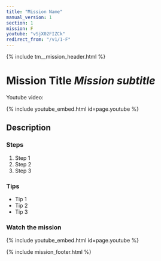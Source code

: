 ```yaml
---
title: "Mission Name"
manual_version: 1
section: 1
mission: F
youtube: "vSjX02FIZCk"
redirect_from: "/v1/1-F"
---
```


{% include tm__mission_header.html %}

# Mission Title *Mission subtitle*

Youtube video: 

{% include youtube_embed.html id=page.youtube %}

## Description

### Steps

1. Step 1
2. Step 2
3. Step 3

### Tips

* Tip 1
* Tip 2
* Tip 3

### Watch the mission

{% include youtube_embed.html id=page.youtube %}

{% include mission_footer.html %}
